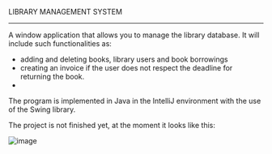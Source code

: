 LIBRARY MANAGEMENT SYSTEM
___

A window application that allows you to manage the library database. It will include such functionalities as: 
- adding and deleting books, library users and book borrowings
- creating an invoice if the user does not respect the deadline for returning the book.
- 
The program is implemented in Java in the IntelliJ environment with the use of the Swing library.

The project is not finished yet, at the moment it looks like this:

![image](https://user-images.githubusercontent.com/95649808/172910460-d5cea343-1bc4-439d-b29e-a8d681cf0f00.png)
